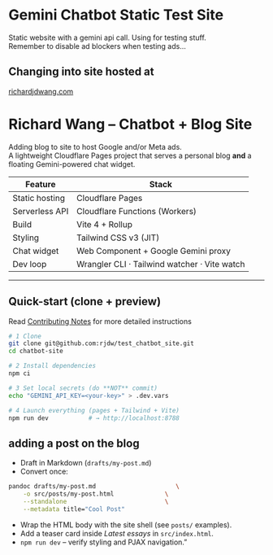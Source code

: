 # Gemini Chatbot Static Test Site

Static website with a gemini api call. Using for testing stuff.  
Remember to disable ad blockers when testing ads...

## Changing into site hosted at

[richardjdwang.com](richardjdwang.com)

# Richard Wang – Chatbot + Blog Site

Adding blog to site to host Google and/or Meta ads.  
A lightweight Cloudflare Pages project that serves a personal blog **and** a floating Gemini-powered chat widget.

| Feature        | Stack                                        |
| -------------- | -------------------------------------------- |
| Static hosting | Cloudflare Pages                             |
| Serverless API | Cloudflare Functions (Workers)               |
| Build          | Vite 4 + Rollup                              |
| Styling        | Tailwind CSS v3 (JIT)                        |
| Chat widget    | Web Component + Google Gemini proxy          |
| Dev loop       | Wrangler CLI · Tailwind watcher · Vite watch |

---

## Quick-start (clone + preview)

Read [Contributing Notes](./contributing.md) for more detailed instructions

```bash
# 1 Clone
git clone git@github.com:rjdw/test_chatbot_site.git
cd chatbot-site

# 2 Install dependencies
npm ci

# 3 Set local secrets (do **NOT** commit)
echo "GEMINI_API_KEY=<your-key>" > .dev.vars

# 4 Launch everything (pages + Tailwind + Vite)
npm run dev           # → http://localhost:8788
```

## adding a post on the blog

- Draft in Markdown (`drafts/my-post.md`)
- Convert once:

```bash
pandoc drafts/my-post.md                      \
    -o src/posts/my-post.html              \
    --standalone                           \
    --metadata title="Cool Post"
```

- Wrap the HTML body with the site shell (see `posts/` examples).
- Add a teaser card inside _Latest essays_ in `src/index.html`.
- `npm run dev` – verify styling and PJAX navigation.”
